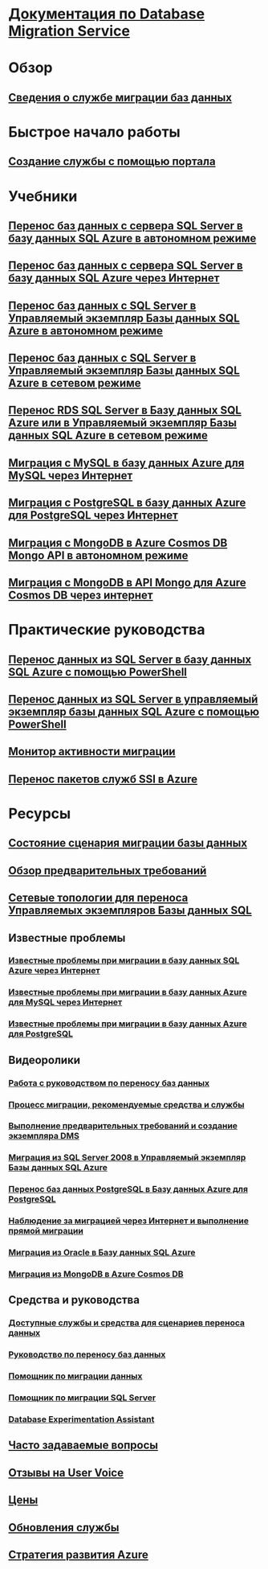 # [Документация по Database Migration Service](index.yml)

# Обзор
## [Сведения о службе миграции баз данных](dms-overview.md)

# Быстрое начало работы
## [Создание службы с помощью портала](quickstart-create-data-migration-service-portal.md)

# Учебники
## [Перенос баз данных с сервера SQL Server в базу данных SQL Azure в автономном режиме](tutorial-sql-server-to-azure-sql.md)
## [Перенос баз данных с сервера SQL Server в базу данных SQL Azure через Интернет](tutorial-sql-server-azure-sql-online.md)
## [Перенос баз данных с SQL Server в Управляемый экземпляр Базы данных SQL Azure в автономном режиме](tutorial-sql-server-to-managed-instance.md)
## [Перенос баз данных с SQL Server в Управляемый экземпляр Базы данных SQL Azure в сетевом режиме](tutorial-sql-server-managed-instance-online.md)
## [Перенос RDS SQL Server в Базу данных SQL Azure или в Управляемый экземпляр Базы данных SQL Azure в сетевом режиме](tutorial-rds-sql-server-azure-sql-and-managed-instance-online.md)
## [Миграция с MySQL в базу данных Azure для MySQL через Интернет](tutorial-mysql-azure-mysql-online.md)
## [Миграция с PostgreSQL в базу данных Azure для PostgreSQL через Интернет](tutorial-postgresql-azure-postgresql-online.md)
## [Миграция с MongoDB в Azure Cosmos DB Mongo API в автономном режиме](tutorial-mongodb-cosmos-db.md)
## [Миграция с MongoDB в API Mongo для Azure Cosmos DB через интернет](tutorial-mongodb-cosmos-db-online.md)

# Практические руководства
## [Перенос данных из SQL Server в базу данных SQL Azure с помощью PowerShell](howto-sql-server-to-azure-sql-powershell.md)
## [Перенос данных из SQL Server в управляемый экземпляр базы данных SQL Azure с помощью PowerShell](howto-sql-server-to-azure-sql-mi-powershell.md)
## [Монитор активности миграции](how-to-monitor-migration-activity.md)
## [Перенос пакетов служб SSI в Azure](how-to-migrate-ssis-packages.md)

# Ресурсы
## [Состояние сценария миграции базы данных](resource-scenario-status.md)
## [Обзор предварительных требований](pre-reqs.md)
## [Сетевые топологии для переноса Управляемых экземпляров Базы данных SQL](resource-network-topologies.md)
## Известные проблемы
### [Известные проблемы при миграции в базу данных SQL Azure через Интернет](known-issues-azure-sql-online.md)
### [Известные проблемы при миграции в базу данных Azure для MySQL через Интернет](known-issues-azure-mysql-online.md)
### [Известные проблемы при миграции в базу данных Azure для PostgreSQL](known-issues-azure-postgresql-online.md)
## Видеоролики
### [Работа с руководством по переносу баз данных](https://azure.microsoft.com/resources/videos/how-to-use-the-azure-database-migration-guide/)
### [Процесс миграции, рекомендуемые средства и службы](https://azure.microsoft.com/resources/videos/overview-of-migration-and-recommended-tools-services/)
### [Выполнение предварительных требований и создание экземпляра DMS](https://azure.microsoft.com/resources/videos/how-to-address-prerequisites-and-create-a-dms-instance/)
### [Миграция из SQL Server 2008 в Управляемый экземпляр Базы данных SQL Azure](https://azure.microsoft.com/resources/videos/how-to-migrate-sql-server-2008-or-r2-to-azure-sqldbmi/)
### [Перенос баз данных PostgreSQL в Базу данных Azure для PostgreSQL](https://azure.microsoft.com/resources/videos/how-to-migrate-postgresql-to-azure-postgresql-online-dms-and-cli/)
### [Наблюдение за миграцией через Интернет и выполнение прямой миграции](https://azure.microsoft.com/resources/videos/how-to-monitor-online-migration-and-perform-cutover/)
### [Миграция из Oracle в Базу данных SQL Azure](https://azure.microsoft.com/resources/videos/how-to-migrate-oracle-to-sqldb-online/)
### [Миграция из MongoDB в Azure Cosmos DB](https://azure.microsoft.com/resources/videos/how-to-migrate-mongodb-to-cosmos-db/)
## Средства и руководства
### [Доступные службы и средства для сценариев переноса данных](dms-tools-matrix.md)
### [Руководство по переносу баз данных](https://aka.ms/datamigration)
### [Помощник по миграции данных](https://aka.ms/dma)
### [Помощник по миграции SQL Server](https://aka.ms/ssma)
### [Database Experimentation Assistant](https://aka.ms/dea-docs)
## [Часто задаваемые вопросы](faq.md)
## [Отзывы на User Voice](https://feedback.azure.com/forums/906100-azure-database-migration-service)
## [Цены](https://aka.ms/dms-pricing)
## [Обновления службы](https://azure.microsoft.com/updates/?product=database-migration)
## [Стратегия развития Azure](https://azure.microsoft.com/roadmap/)

